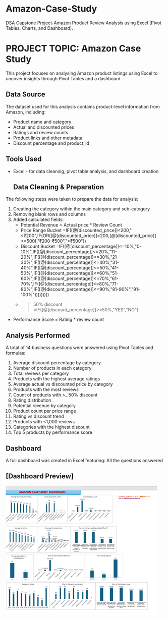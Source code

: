 # Amazon-Case-Study
DSA Capstone Project-Amazon Product Review Analysis using Excel (Pivot Tables, Charts, and Dashboard).
# PROJECT TOPIC: Amazon Case Study
This project focuses on analysing Amazon product listings using Excel to uncover insights through Pivot Tables and a dashboard.

## Data Source
The dataset used for this analysis contains product-level information from Amazon, including:
- Product name and category
- Actual and discounted prices
- Ratings and review counts
- Product links and other metadata
- Discount percentage and product_id

## Tools Used
- Excel - for data cleaning, pivot table analysis, and dashboard creation

  ## Data Cleaning & Preparation
 The following steps were taken to prepare the data for analysis:
 1. Creating the category within the main category and sub-category
 2. Removing blank rows and columns
 3. Added calculated fields:
    - Potential Revenue = Actual price * Review Count
    - Price Range Bucket  =IF([@[discounted_price]]<200,"<₹200",IF(OR([@[discounted_price]]=200,[@[discounted_price]]<=500),"₹200-₹500",">₹500"))
    - Discount Bucket =IF([@[discount_percentage]]<=10%,"0-10%",IF([@[discount_percentage]]<=20%,"11-20%",IF([@[discount_percentage]]<=30%,"21-30%",IF([@[discount_percentage]]<=40%,"31-40%",IF([@[discount_percentage]]<=50%,"41-50%",IF([@[discount_percentage]]<=60%,"51-60%",IF([@[discount_percentage]]<=70%,"61-70%",IF([@[discount_percentage]]<=80%,"71-80%",IF([@[discount_percentage]]<=90%,"81-90%","91-100%")))))))))
    - >50% discount =IF([@[discount_percentage]]>=50%,"YES","NO")
   - Performance Score = Rating * review count

## Analysis Performed
A total of 14 business questions were answered using Pivot Tables and formulas:

1. Average discount percentage by category
2. Number of products in each category
3. Total reviews per category
4. Products with the highest average ratings
5. Average actual vs discounted price by category
6. Products with the most reviews
7. Count of products with >_ 50% discount
8. Rating distribution
9. Potential revenue by category
10. Product count per price range
11. Rating vs discount trend
12. Products with <1,000 reviews
13. Categories with the highest discount
14. Top 5 products by performance score

## Dashboard
A full dashboard was created in Excel featuring: All the questions answered

## [Dashboard Preview]
![Dashboard Screenshot](dashboard%20a.png)














      
